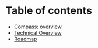 # Table of contents

* [Compass: overview](README.md)
* [Technical Overview](technical-overview.md)
* [Roadmap](roadmap.md)
